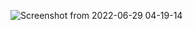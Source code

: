 ![Screenshot from 2022-06-29 04-19-14](https://user-images.githubusercontent.com/95315609/176317142-89d07bbc-8e95-4ff7-a774-8cf04631dfca.png)
